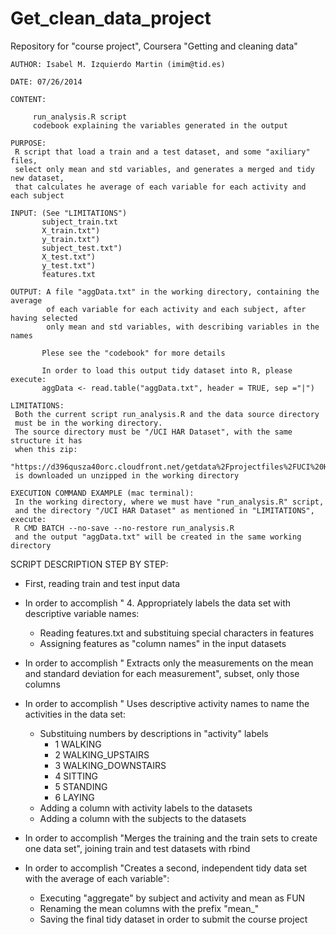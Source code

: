 Get_clean_data_project
======================

Repository for "course project", Coursera "Getting and cleaning data"
```
AUTHOR: Isabel M. Izquierdo Martin (imim@tid.es)

DATE: 07/26/2014

CONTENT:

     run_analysis.R script
     codebook explaining the variables generated in the output
```
```
PURPOSE:
 R script that load a train and a test dataset, and some "axiliary" files,
 select only mean and std variables, and generates a merged and tidy new dataset,
 that calculates he average of each variable for each activity and each subject

INPUT: (See "LIMITATIONS")
       subject_train.txt
       X_train.txt")
       y_train.txt")
       subject_test.txt")
       X_test.txt")
       y_test.txt")
       features.txt

OUTPUT: A file "aggData.txt" in the working directory, containing the average 
        of each variable for each activity and each subject, after having selected
        only mean and std variables, with describing variables in the names

       Plese see the "codebook" for more details
       
       In order to load this output tidy dataset into R, please execute:
       aggData <- read.table("aggData.txt", header = TRUE, sep ="|")
```
```
LIMITATIONS:
 Both the current script run_analysis.R and the data source directory
 must be in the working directory.
 The source directory must be "/UCI HAR Dataset", with the same structure it has
 when this zip:
 "https://d396qusza40orc.cloudfront.net/getdata%2Fprojectfiles%2FUCI%20HAR%20Dataset.zip"
 is downloaded un unzipped in the working directory
```
```
EXECUTION COMMAND EXAMPLE (mac terminal):
 In the working directory, where we must have "run_analysis.R" script,
 and the directory "/UCI HAR Dataset" as mentioned in "LIMITATIONS", execute:
 R CMD BATCH --no-save --no-restore run_analysis.R
 and the output "aggData.txt" will be created in the same working directory
```

SCRIPT DESCRIPTION STEP BY STEP:
* First, reading train and test input data

* In order to accomplish " 4. Appropriately labels the data set with descriptive variable names: 
  * Reading features.txt and substituing special characters in features
  * Assigning features as "column names" in the input datasets

* In order to accomplish "  Extracts only the measurements on the mean and standard deviation
 for each measurement", subset, only those columns 

* In order to accomplish "  Uses descriptive activity names to name the activities in the data set:
  * Substituing numbers by descriptions in "activity" labels
     * 1 WALKING
     * 2 WALKING_UPSTAIRS
     * 3 WALKING_DOWNSTAIRS
     * 4 SITTING
     * 5 STANDING
     * 6 LAYING
  * Adding a column with activity labels to the datasets
  * Adding a column with the subjects to the datasets

* In order to accomplish "Merges the training and the train sets to create one data set", joining
 train and test datasets with rbind

*  In order to accomplish "Creates a second, independent tidy data set with the average of each
 variable":
   * Executing "aggregate" by subject and activity and mean as FUN
   * Renaming the mean columns with the prefix "mean_"
   * Saving the final tidy dataset in order to submit the course project


